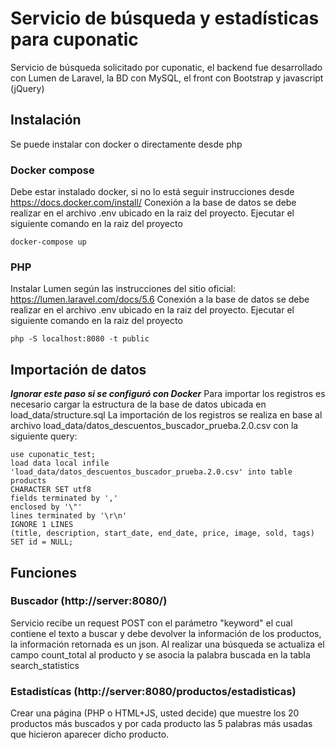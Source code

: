 # Servicio de búsqueda y estadísticas para cuponatic
Servicio de búsqueda solicitado por cuponatic, el backend fue desarrollado con Lumen de Laravel, la BD con MySQL, el front con Bootstrap y javascript (jQuery)
## Instalación
Se puede instalar con docker o directamente desde php
### Docker compose
Debe estar instalado docker, si no lo está seguir instrucciones desde  https://docs.docker.com/install/
Conexión a la base de datos se debe realizar en el archivo .env ubicado en la raiz del proyecto.
Ejecutar el siguiente comando en la raiz del proyecto
```
docker-compose up
```
### PHP
Instalar Lumen según las instrucciones del sitio oficial: https://lumen.laravel.com/docs/5.6
Conexión a la base de datos se debe realizar en el archivo .env ubicado en la raiz del proyecto.
Ejecutar el siguiente comando en la raiz del proyecto
```
php -S localhost:8080 -t public
```

## Importación de datos
***Ignorar este paso si se configuró con Docker***
Para importar los registros es necesario cargar la estructura de la base de datos ubicada en load_data/structure.sql
La importación de los registros se realiza en base al archivo load_data/datos_descuentos_buscador_prueba.2.0.csv con la siguiente query:
```
use cuponatic_test;
load data local infile 'load_data/datos_descuentos_buscador_prueba.2.0.csv' into table products 
CHARACTER SET utf8
fields terminated by ',' 
enclosed by '\"' 
lines terminated by '\r\n' 
IGNORE 1 LINES
(title, description, start_date, end_date, price, image, sold, tags) SET id = NULL;
```

## Funciones
### Buscador (http://server:8080/)
Servicio recibe un request POST con el parámetro "keyword" el cual contiene el texto a buscar y debe devolver la información de los productos, la información retornada es un json.
Al realizar una búsqueda se actualiza el campo count_total al producto y se asocia la palabra buscada en la tabla search_statistics

### Estadistícas (http://server:8080/productos/estadisticas)
Crear una página (PHP o HTML+JS, usted decide) que muestre los 20 productos más
buscados y por cada producto las 5 palabras más usadas que hicieron aparecer dicho producto.